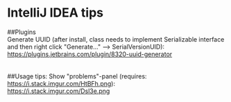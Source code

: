 # IntelliJ IDEA tips
##Plugins<br/>
Generate UUID (after install, class needs to implement Serializable interface and then right click "Generate..." --> SerialVersionUID):<br/>
https://plugins.jetbrains.com/plugin/8320-uuid-generator<br/>
<br/>
<br/>
##Usage tips:
Show "problems"-panel (requires: https://i.stack.imgur.com/HtBFh.png):<br/>
https://i.stack.imgur.com/Dsl3e.png<br/>
